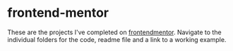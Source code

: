 # frontend-mentor

These are the projects I've completed on [frontendmentor](https://www.frontendmentor.io/).  Navigate to the individual folders for the code, readme file and a link to a working example.

